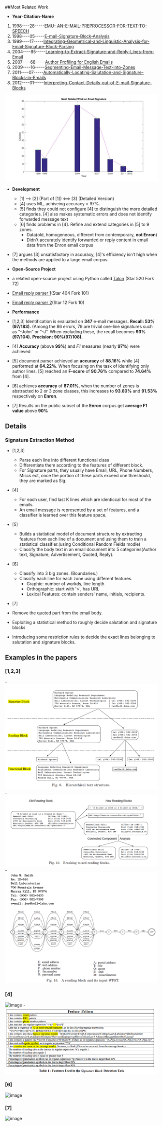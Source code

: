 ##Most Related Work 
 - **Year**-**Citation**-**Name**

1. 1998----28-----[EMU- AN-E-MAIL-PREPROCESSOR-FOR-TEXT-TO-SPEECH](http://ieeexplore.ieee.org/xpls/abs_all.jsp?arnumber=738941)
2. 1998----05-----[E-mail-Signature-Block-Analysis](http://ieeexplore.ieee.org/xpls/abs_all.jsp?arnumber=711900)
3. 1999----17-----[Integrating-Geometrical-and-Linguistic-Analysis-for-Email-Signature-Block-Parsing](http://dl.acm.org/citation.cfm?id=326442)
4. 2004----85-----[Learning-to-Extract-Signature-and-Reply-Lines-from-Email](http://www.cs.cmu.edu/~wcohen/postscript/email-2004.pdf)
5. 2007----68-----[Author Profiling for English Emails](http://hum.csse.unimelb.edu.au/pacling2007/pdf/PACLING200730.pdf)
6. 2009----16-----[Segmenting-Email-Message-Text-into-Zones](http://dl.acm.org/citation.cfm?id=1699632)
7. 2011----07-----[Automatically-Locating-Salutation-and-Signature-Blocks-in-Emails](http://ieeexplore.ieee.org/xpls/abs_all.jsp?arnumber=6019891&tag=1)
8. 2012----01-----[Interpreting-Contact-Details-out-of-E-mail-Signature-Blocks](http://dl.acm.org/citation.cfm?id=2188211)

![citation map](history_develop.jpg)

- **Development**
  - [1] --> [2] (Part of [1]) <==> [3] (Detailed Version)
  - [4] uses ML, achiveing accuracy > 97%.
  - [5] finds they could not configure [4] to distinguish the more detailed categories. [4] also makes systematic errors and does not identify forwarded message text
  - [6] finds problems in [4]. Refine and extend categories in [5] to 9 zones. 
    - Data(old, homogeneous, different from contemporary, **not Enron**)
    - Didn't accurately identify forwarded or reply content in email data from the
Enron email corpus
 - [7] argues [3] unsatisfactory in accuracy, [4]'s  efficiency isn’t high when the methods are applied to a large email corpus.


- **Open-Source Project**
 - a related open-source project using Python called [Talon](https://github.com/mailgun/talon) (Star 520 Fork 72)
 - [Email reply parser 1](https://github.com/github/email_reply_parser)(Star 404 Fork 101)
 - [Email reply parser 2](https://github.com/lawrencepit/email_reply_parser)(Star 12 Fork 10)

- **Performance**
 - [1,2,3] Identification is evaluated on __347__ e-mail messages. 
__Recall: 53% (97/183).__ (Among the 86 errors, 79 are trivial one-line signatures such as “-John” or “-J”. When excluding these, the recall becomes __93%(97/104).__ 
__Precision: 90%(97/108).__
 - [4] __Accuracy__ (above __99%__) and _F1_ measures (nearly __97%__) were achieved
 - [5] document parser achieved an **accuracy** of **88.16%** while [4] performed at **64.22%**. When focusing on the task of identifying only author lines, [5] reached an **F-score** of **90.76%** compared to **74.64%** from [4].
 - [6] achieves **accuracy** of **87.01%**, when the number of zones is abstracted to 2 or 3 zone classes, this increases to **93.60%** and **91.53%** respectively on **Enron**.
 - [7] Results on the public subset of the **Enron** corpus get **average F1 value** above **90%**


## Details
### Signature Extraction Method
- [1,2,3] 
  - Parse each line into different functional class
  - Differentiate them according to the features of different block. 
  - For Signature parts, they usually have Email, URL, Phone Numbers, Miscs ect, once the portion of these parts exceed one threshould, they are marked as Sig.

- [4] 
  - For each user, find last K lines which are identiccal for most of the emails.
  - An email message is represented by a set of features, and a classifier is
learned over this feature space.

- [5]
  - Builds a statistical model of document structure by extracting features from each line of a document and using them to train a statistical classifier.(using Conditional Random Fields modle)
  - Classify the body text in an email document into 5 categories(Author text, Signature, Advertisement, Quoted, Reply).

- [6] 
  - Classify into 3 big zones. (Boundaries.)
  - Classify each line for each zone using different features. 
    - Graphic: number of workds, line length
    - Orthographic: start with '>', has URL
    - Lexical Features: contain senders' name, initials, recipients.
- [7]
 -  Remove the quoted part from the email body. 
 -  Exploiting a statistical method to roughly decide salutation and signature blocks
 -  Introducing some restriction rules to decide the exact lines belonging to salutation and signature blocks.



## Examples in the papers
### [1,2,3]
 -![Screen Shot 2016-01-27 at 2.10.43 PM.png](img/FC88982F824B284519BC6823D6350779.png)		 
 -![Screen Shot 2016-01-27 at 2.11.13 PM.png](img/C976B739B1EE572FD3192CD10D1F51B3.png)		
 -![Screen Shot 2016-01-27 at 2.13.58 PM.png](img/0C7A39A738C45F6380F11D30493DF6F1.png)
 
### [4]
![image](https://cloud.githubusercontent.com/assets/15117843/12956825/e8dff7b8-cff7-11e5-81b2-90dc7a4707d1.png)
-![Screen Shot 2016-01-27 at 2.04.43 PM.png](img/D1B45FA00952AD4130BB007FA37FF4B9.png)

### [6]
![image](https://cloud.githubusercontent.com/assets/15117843/12956834/f8afa800-cff7-11e5-902d-1d59227afa08.png)

### [7]
![image](https://cloud.githubusercontent.com/assets/15117843/12956969/947a98bc-cff8-11e5-838d-3b65f524e617.png)




